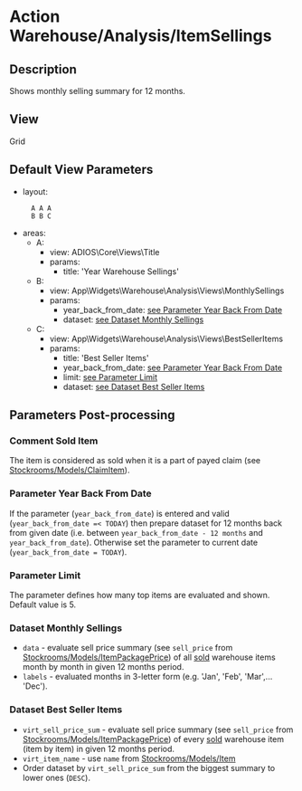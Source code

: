 # Action Warehouse/Analysis/ItemSellings

## Description

Shows monthly selling summary for 12 months.

## View

Grid

## Default View Parameters

* layout:
  ```
    A A A
    B B C    
  ```
* areas:
  * A:
    * view: ADIOS\Core\Views\Title
    * params:
      * title: 'Year Warehouse Sellings'
  * B:
    * view: App\Widgets\Warehouse\Analysis\Views\MonthlySellings
    * params:
      * year_back_from_date: [see Parameter Year Back From Date](#parameter-year-back-from-date)
      * dataset:  [see Dataset Monthly Sellings](#dataset-monthly-sellings)
  * C:
    * view: App\Widgets\Warehouse\Analysis\Views\BestSellerItems
    * params:  
      * title: 'Best Seller Items'    
      * year_back_from_date: [see Parameter Year Back From Date](#parameter-year-back-from-date)
      * limit: [see Parameter Limit](#parameter-limit)
      * dataset:  [see Dataset Best Seller Items](#dataset-best-seller-items)

## Parameters Post-processing

### Comment Sold Item
The item is considered as sold when it is a part of payed claim (see [Stockrooms/Models/ClaimItem](./../../Stockrooms/Models/ClaimItem.md)).

### Parameter Year Back From Date
If the parameter (`year_back_from_date`) is entered and valid (`year_back_from_date =< TODAY`) then prepare dataset for 12 months back from given date (i.e. between `year_back_from_date - 12 months` and `year_back_from_date`). Otherwise set the parameter to current date (`year_back_from_date = TODAY`).

### Parameter Limit
The parameter defines how many top items are evaluated and shown. Default value is 5.

### Dataset Monthly Sellings
* `data` - evaluate sell price summary (see `sell_price` from [Stockrooms/Models/ItemPackagePrice](./../../Stockrooms/Models/ItemPackagePrice.md)) of all [sold](#comment-sold-item) warehouse items month by month in given 12 months period.
* `labels` - evaluated months in 3-letter form (e.g. 'Jan', 'Feb', 'Mar',... 'Dec').


### Dataset Best Seller Items
* `virt_sell_price_sum` - evaluate sell price summary (see `sell_price` from [Stockrooms/Models/ItemPackagePrice](./../../Stockrooms/Models/ItemPackagePrice.md)) of every [sold](#comment-sold-item) warehouse item (item by item) in given 12 months period.
* `virt_item_name` - use `name` from [Stockrooms/Models/Item](./../../Stockrooms/Models/Item.md)
* Order dataset by `virt_sell_price_sum` from the biggest summary to lower ones (`DESC`).
